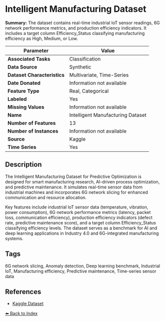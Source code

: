 # Intelligent Manufacturing Dataset

**Summary:** The dataset contains real-time industrial IoT sensor readings, 6G network performance metrics, and production efficiency indicators. It includes a target column Efficiency_Status classifying manufacturing efficiency as High, Medium, or Low.

| Parameter | Value |
| --- | --- |
| **Associated Tasks** | Classification |
| **Data Source** | Synthetic |
| **Dataset Characteristics** | Multivariate, Time-Series |
| **Date Donated** | Information not available |
| **Feature Type** | Real, Categorical |
| **Labeled** | Yes |
| **Missing Values** | Information not available |
| **Name** | Intelligent Manufacturing Dataset |
| **Number of Features** | 13 |
| **Number of Instances** | Information not available |
| **Source** | Kaggle |
| **Time Series** | Yes |

## Description

The Intelligent Manufacturing Dataset for Predictive Optimization is designed for smart manufacturing research, AI-driven process optimization, and predictive maintenance. It simulates real-time sensor data from industrial machines and incorporates 6G network slicing for enhanced communication and resource allocation.

Key features include industrial IoT sensor data (temperature, vibration, power consumption), 6G network performance metrics (latency, packet loss, communication efficiency), production efficiency indicators (defect rate, predictive maintenance score), and a target column Efficiency_Status classifying efficiency levels. The dataset serves as a benchmark for AI and deep learning applications in Industry 4.0 and 6G-integrated manufacturing systems.

## Tags

6G network slicing, Anomaly detection, Deep learning benchmark, Industrial IoT, Manufacturing efficiency, Predictive maintenance, Time-series sensor data

## References

- [Kaggle Dataset](https://www.kaggle.com/datasets/ziya07/intelligent-manufacturing-dataset)

[⬅️ Back to Index](../README.md)
